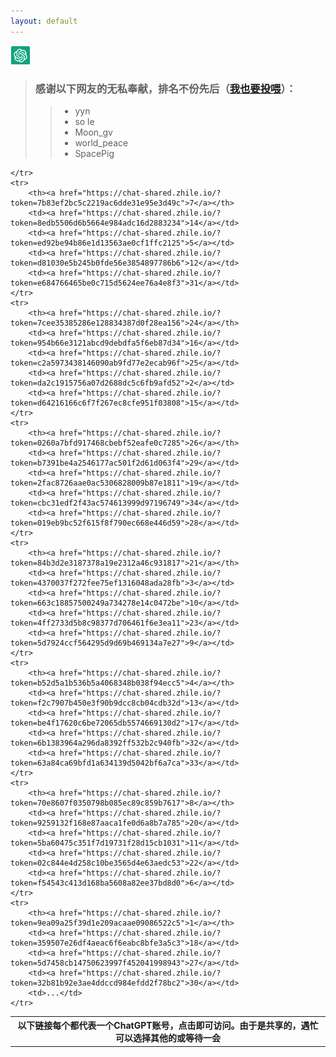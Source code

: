 ```yaml
---
layout: default
---
```

![logo](images/logo.png)
> ### 感谢以下网友的无私奉献，排名不份先后（[我也要投喂](https://zhile.io/contribute-openai-account)）：
>> *   yyn
>> *   so le
>> *   Moon\_gv
>> *   world\_peace
>> *   SpacePig
<table align="center" >
    <tr>
        <th colspan = "5" style=" text-align: center;">以下链接每个都代表一个ChatGPT账号，点击即可访问。由于是共享的，遇忙可以选择其他的或等待一会</th>
       
    </tr>
    <tr>
        <th><a href="https://chat-shared.zhile.io/?token=7b83ef2bc5c2219ac6dde31e95e3d49c">7</a></th>
        <td><a href="https://chat-shared.zhile.io/?token=8edb5506d6b5664e984adc16d2883234">14</a></td>
        <td><a href="https://chat-shared.zhile.io/?token=ed92be94b86e1d13563ae0cf1ffc2125">5</a></td>
        <td><a href="https://chat-shared.zhile.io/?token=d81030e5b245b0fde56e3854897786b6">12</a></td>
        <td><a href="https://chat-shared.zhile.io/?token=e684766465be0c715d5624ee76a4e8f3">31</a></td>
    </tr>
    <tr>
        <th><a href="https://chat-shared.zhile.io/?token=7cee35385286e128834387d0f28ea156">24</a></th>
        <td><a href="https://chat-shared.zhile.io/?token=954b66e3121abcd9debdfa5f6eb87d34">16</a></td>
        <td><a href="https://chat-shared.zhile.io/?token=c2a5973438146090ab9fd77e2ecab96f">25</a></td>
        <td><a href="https://chat-shared.zhile.io/?token=da2c1915756a07d2688dc5c6fb9afd52">2</a></td>
        <td><a href="https://chat-shared.zhile.io/?token=d64216166c6f7f267ec8cfe951f03808">15</a></td>
    </tr>
    <tr>
        <th><a href="https://chat-shared.zhile.io/?token=0260a7bfd917468cbebf52eafe0c7285">26</a></th>
        <td><a href="https://chat-shared.zhile.io/?token=b7391be4a2546177ac501f2d61d063f4">29</a></td>
        <td><a href="https://chat-shared.zhile.io/?token=2fac8726aae0ac5306828009b87e1811">19</a></td>
        <td><a href="https://chat-shared.zhile.io/?token=cbc31edf2f43ac574613999d97196749">34</a></td>
        <td><a href="https://chat-shared.zhile.io/?token=019eb9bc52f615f8f790ec668e446d59">28</a></td>
    </tr>
    <tr>
        <th><a href="https://chat-shared.zhile.io/?token=84b3d2e3187378a19e2312a46c931817">21</a></th>
        <td><a href="https://chat-shared.zhile.io/?token=4370037f272fee75ef1316048ada28fb">3</a></td>
        <td><a href="https://chat-shared.zhile.io/?token=663c18857500249a734278e14c0472be">10</a></td>
        <td><a href="https://chat-shared.zhile.io/?token=4ff2733d5b8c98377d706461f6e3ea11">23</a></td>
        <td><a href="https://chat-shared.zhile.io/?token=5d7924ccf564295d9d69b469134a7e27">9</a></td>
    </tr>
    <tr>
        <th><a href="https://chat-shared.zhile.io/?token=b52d5a1b536b5a4068348b038f94ecc5">4</a></th>
        <td><a href="https://chat-shared.zhile.io/?token=f2c7907b450e3f90b9dcc8cb04cdb32d">13</a></td>
        <td><a href="https://chat-shared.zhile.io/?token=be4f17620c6be72065db5574669130d2">17</a></td>
        <td><a href="https://chat-shared.zhile.io/?token=6b1383964a296da8392ff532b2c940fb">32</a></td>
        <td><a href="https://chat-shared.zhile.io/?token=63a84ca69bfd1a634139d5042bf6a7ca">33</a></td>
    </tr>
    <tr>
        <th><a href="https://chat-shared.zhile.io/?token=70e8607f0350798b085ec89c859b7617">8</a></th>
        <td><a href="https://chat-shared.zhile.io/?token=9259132f168e87aaca1fe0d6a8b7a785">20</a></td>
        <td><a href="https://chat-shared.zhile.io/?token=5ba60475c351f7d19731f28d15cb1031">11</a></td>
        <td><a href="https://chat-shared.zhile.io/?token=02c844e4d258c10be3565d4e63aedc53">22</a></td>
        <td><a href="https://chat-shared.zhile.io/?token=f54543c413d168ba5608a82ee37bd8d0">6</a></td>
    </tr>
    <tr>
        <th><a href="https://chat-shared.zhile.io/?token=9ea09a25f39d1e209acaae09086522c5">1</a></th>
        <td><a href="https://chat-shared.zhile.io/?token=359507e26df4aeac6f6eabc8bfe3a5c3">18</a></td>
        <td><a href="https://chat-shared.zhile.io/?token=5d7458cb14750623997f452041998943">27</a></td>
        <td><a href="https://chat-shared.zhile.io/?token=32b81b92e3ae4ddccd984efdd2f78bc2">30</a></td>
        <td>...</td>
    </tr>
</table>
